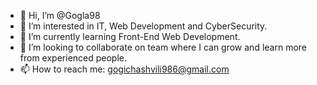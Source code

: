 - 👋 Hi, I’m @Gogla98
- 👀 I’m interested in IT, Web Development and CyberSecurity.
- 🌱 I’m currently learning Front-End Web Development.
- 💞️ I’m looking to collaborate on team where I can grow and learn more from experienced people.
- 📫 How to reach me: gogichashvili986@gmail.com

